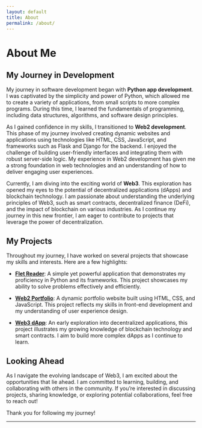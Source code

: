 ```yaml
---
layout: default
title: About
permalink: /about/
---
```


# About Me

## My Journey in Development

My journey in software development began with **Python app development**. I was captivated by the simplicity and power of Python, which allowed me to create a variety of applications, from small scripts to more complex programs. During this time, I learned the fundamentals of programming, including data structures, algorithms, and software design principles.

As I gained confidence in my skills, I transitioned to **Web2 development**. This phase of my journey involved creating dynamic websites and applications using technologies like HTML, CSS, JavaScript, and frameworks such as Flask and Django for the backend. I enjoyed the challenge of building user-friendly interfaces and integrating them with robust server-side logic. My experience in Web2 development has given me a strong foundation in web technologies and an understanding of how to deliver engaging user experiences.

Currently, I am diving into the exciting world of **Web3**. This exploration has opened my eyes to the potential of decentralized applications (dApps) and blockchain technology. I am passionate about understanding the underlying principles of Web3, such as smart contracts, decentralized finance (DeFi), and the impact of blockchain on various industries. As I continue my journey in this new frontier, I am eager to contribute to projects that leverage the power of decentralization.

## My Projects

Throughout my journey, I have worked on several projects that showcase my skills and interests. Here are a few highlights:

- **[Flet Reader](https://github.com/phanstudio/flet-reader)**: A simple yet powerful application that demonstrates my proficiency in Python and its frameworks. This project showcases my ability to solve problems effectively and efficiently.

- **[Web2 Portfolio](#)**: A dynamic portfolio website built using HTML, CSS, and JavaScript. This project reflects my skills in front-end development and my understanding of user experience design.

- **[Web3 dApp](#)**: An early exploration into decentralized applications, this project illustrates my growing knowledge of blockchain technology and smart contracts. I aim to build more complex dApps as I continue to learn.

## Looking Ahead

As I navigate the evolving landscape of Web3, I am excited about the opportunities that lie ahead. I am committed to learning, building, and collaborating with others in the community. If you’re interested in discussing projects, sharing knowledge, or exploring potential collaborations, feel free to reach out!

Thank you for following my journey!

---
